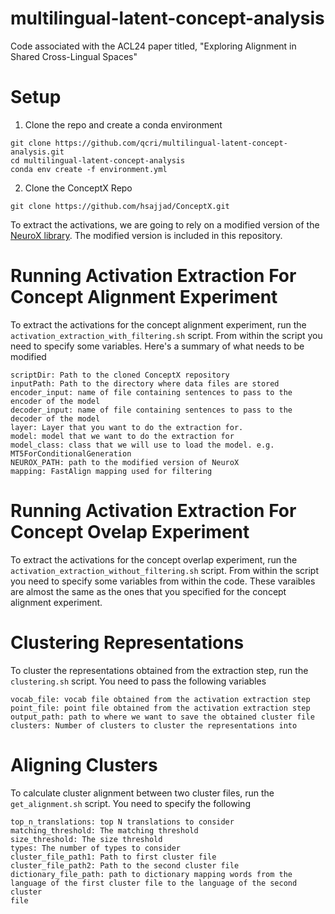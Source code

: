 # multilingual-latent-concept-analysis
Code associated with the ACL24 paper titled, "Exploring Alignment in Shared Cross-Lingual Spaces" 

# Setup 

1. Clone the repo and create a conda environment

```
git clone https://github.com/qcri/multilingual-latent-concept-analysis.git
cd multilingual-latent-concept-analysis
conda env create -f environment.yml
```
2. Clone the ConceptX Repo

```
git clone https://github.com/hsajjad/ConceptX.git
```

To extract the activations, we are going to rely on a modified version of the [NeuroX library](https://github.com/fdalvi/NeuroX). The modified version is included in this repository.

# Running Activation Extraction For Concept Alignment Experiment

To extract the activations for the concept alignment experiment, run the `activation_extraction_with_filtering.sh` script. From within the script you need to specify some variables. Here's a summary of what needs to be modified

```
scriptDir: Path to the cloned ConceptX repository
inputPath: Path to the directory where data files are stored
encoder_input: name of file containing sentences to pass to the encoder of the model 
decoder_input: name of file containing sentences to pass to the decoder of the model
layer: Layer that you want to do the extraction for. 
model: model that we want to do the extraction for
model_class: class that we will use to load the model. e.g. MT5ForConditionalGeneration
NEUROX_PATH: path to the modified version of NeuroX 
mapping: FastAlign mapping used for filtering
```

# Running Activation Extraction For Concept Ovelap Experiment

To extract the activations for the concept overlap experiment, run the `activation_extraction_without_filtering.sh` script. From within the script you need to specify some variables from within the code. These varaibles are almost the same as the ones that you specified for the concept alignment experiment. 

# Clustering Representations 

To cluster the representations obtained from the extraction step, run the `clustering.sh` script. You need to pass the following variables

```
vocab_file: vocab file obtained from the activation extraction step
point_file: point file obtained from the activation extraction step
output_path: path to where we want to save the obtained cluster file
clusters: Number of clusters to cluster the representations into 
```

# Aligning Clusters

To calculate cluster alignment between two cluster files, run the `get_alignment.sh` script. You need to specify the following

```
top_n_translations: top N translations to consider
matching_threshold: The matching threshold
size_threshold: The size threshold
types: The number of types to consider
cluster_file_path1: Path to first cluster file
cluster_file_path2: Path to the second cluster file
dictionary_file_path: path to dictionary mapping words from the language of the first cluster file to the language of the second cluster
file
```
